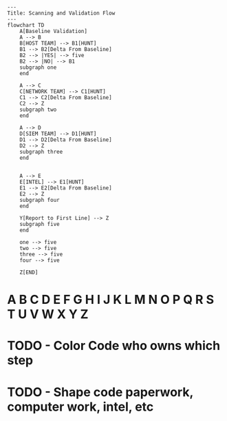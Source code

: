 ```mermaid
---
Title: Scanning and Validation Flow
---
flowchart TD
    A[Baseline Validation] 
    A --> B
    B[HOST TEAM] --> B1[HUNT]
    B1 --> B2[Delta From Baseline]
    B2 --> |YES| --> five
    B2 --> |NO| --> B1
    subgraph one
    end

    A --> C
    C[NETWORK TEAM] --> C1[HUNT]
    C1 --> C2[Delta From Baseline]
    C2 --> Z
    subgraph two
    end

    A --> D
    D[SIEM TEAM] --> D1[HUNT]
    D1 --> D2[Delta From Baseline]
    D2 --> Z
    subgraph three
    end


    A --> E
    E[INTEL] --> E1[HUNT]
    E1 --> E2[Delta From Baseline]
    E2 --> Z
    subgraph four
    end

    Y[Report to First Line] --> Z
    subgraph five 
    end

    one --> five
    two --> five
    three --> five
    four --> five

    Z[END]
```
# A B C D E F G H I J K L M N O P Q R S T U V W X Y Z
# TODO - Color Code who owns which step
# TODO - Shape code paperwork, computer work, intel, etc
